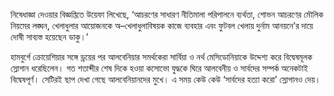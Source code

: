 নিষেধাজ্ঞা দেওয়ার বিজ্ঞপ্তিতে উয়েফা লিখেছে, ‘আচরণের সাধারণ নীতিমালা পরিপালনে ব্যর্থতা, শোভন আচরণের মৌলিক নিয়মের লঙ্ঘন, খেলাধুলার আয়োজনকে অ–খেলাধুলাবিষয়ক কাজে ব্যবহার এবং ফুটবল খেলায় দুর্নাম আনয়নে’র দায়ে দোষী সাব্যস্ত হয়েছেন ডাকু।’

হামবুর্গে ক্রোয়েশিয়ার সঙ্গে ড্রয়ের পর আলবেনিয়ার সমর্থকেরা সার্বিয়া ও নর্থ মেসিডোনিয়াকে উদ্দেশ্য করে বিদ্বেষমূলক স্লোগান ধরেছিলেন। গত শতাব্দীর শেষ দিকে হওয়া কসোভো যুদ্ধকে ঘিরে আলবেনীয় ও সার্বদের সম্পর্ক অনেকটাই বিদ্বেষপূর্ণ। সেটিরই ছাপ দেখা গেছে আলবেনিয়ানদের মুখে। এ সময় কেউ কেউ ‘সার্বদের হত্যা করো’ স্লোগানও দেয়।
